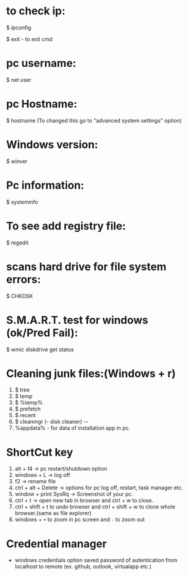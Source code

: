 # to check ip:
$ ipconfig

$ exit - to exit cmd

# pc username: 
$ net user

# pc Hostname:
$ hostname (To changed this go to "advanced system settings" option)

# Windows version:
$ winver

# Pc information:
$ systeminfo

# To see add registry file:
$ regedit

# scans hard drive for file system errors:
$ CHKDSK

# S.M.A.R.T. test for windows (ok/Pred Fail):
$ wmic diskdrive get status


# Cleaning junk files:(Windows + r)
1. $ tree
2. $ temp
3. $ %temp%
4. $ prefetch
5. $ recent
6. $ cleanmgr (- disk cleaner)
--
7. %appdata% - for data of installation app in pc.


# ShortCut key
1. alt + f4 -> pc restart/shutdown option
2. windows + L -> log off
3. f2 -> rename file
4. ctrl + alt + Delete -> options for pc log off, restart, task manager etc.
5. window + print SysRq -> Screenshot of your pc.
6. ctrl + t -> open new tab in browser and ctrl + w to close.
7. ctrl + shift + t to undo browser and ctrl + shift + w to clone whole browser.(same as file explorer)
8. windows + `+` to zoom in pc screen and `-` to zoom out



# Credential manager
* windows credentials option saved password of autentication from localhost to remote (ex. github, outlook, virtualapp etc.) 